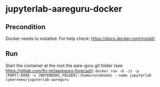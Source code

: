 # jupyterlab-aareguru-docker

## Precondition
Docker needs to installed. For help check: https://docs.docker.com/install/

## Run
Start the container at the root the aare-guru git folder (see https://gitlab.com/fri-ml/aareguru-forecast):
`docker run -d -it -p [PORT]:8888 -v [NOTEBOOKS_FOLDER]:/home/notebooks --name jupyterlab cybernemo/jupyterlab-aareguru`
